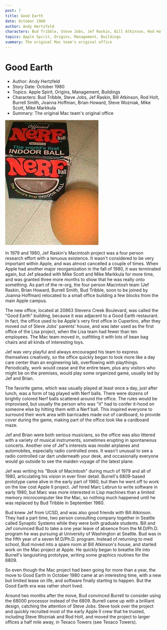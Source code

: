 ```yaml
---
post: 7
title: Good Earth
date: October 1980
author: Andy Hertzfeld
characters: Bud Tribble, Steve Jobs, Jef Raskin, Bill Atkinson, Rod Holt, Burrell Smith, Joanna Hoffman, Brian Howard, Steve Wozniak, Mike Scott, Mike Markkula
topics: Apple Spirit, Origins, Management, Buildings
summary: The original Mac team's original office
---
```


# Good Earth
* Author: Andy Hertzfeld
* Story Date: October 1980
* Topics: Apple Spirit, Origins, Management, Buildings
* Characters: Bud Tribble, Steve Jobs, Jef Raskin, Bill Atkinson, Rod Holt, Burrell Smith, Joanna Hoffman, Brian Howard, Steve Wozniak, Mike Scott, Mike Markkula
* Summary: The original Mac team's original office

![Nerf balls were a favorite toy](images/Macintosh/nerfball.jpg) 
    
In 1979 and 1980, Jef Raskin's Macintosh project was a four person research effort with a tenuous existence.  It wasn't considered to be very important within Apple, and was almost cancelled a couple of times.  When Apple had another major reorganization in the fall of 1980, it was terminated again, but Jef pleaded with Mike Scott and Mike Markkula for more time, and was granted three more months to show that he was really onto something. As part of the re-org, the four person Macintosh team (Jef Raskin, Brian Howard, Burrell Smith, Bud Tribble, soon to be joined by Joanna Hoffman) relocated to a small office building a few blocks from the main Apple campus.

The new office, located at 20863 Stevens Creek Boulevard, was called the "Good Earth" building, because it was adjacent to a Good Earth restaurant.  In fact, the office used to be Apple's very first office in Cupertino, after they moved out of Steve Jobs' parents' house, and was later used as the first office of the Lisa project, when the Lisa team had fewer than ten employees.  The Mac team moved in, outfitting it with lots of bean bag chairs and all kinds of interesting toys.

Jef was very playful and always encouraged his team to express themselves creatively, so the office quickly began to look more like a day care center than an engineering lab, overflowing with playthings.  Periodically, work would cease and the entire team, plus any visitors who might be on the premises, would play some organized game, usually led by Jef and Brian.

The favorite game, which was usually played at least once a day, just after lunch, was a form of tag played with Nerf balls.  There were dozens of brightly colored Nerf balls scattered around the office. The rules would be improvised, but usually the person who was "it" had to confer it-hood on someone else by hitting them with a Nerf ball.  This inspired everyone to surround their work area with barricades made out of cardboard, to provide cover during the game, making part of the office look like a cardboard maze.

Jef and Brian were both serious musicians, so the office was also littered with a variety of musical instruments, sometimes erupting in spontaneous concerts.  Another one of Jef's interests was model airplanes and automobiles, especially radio controlled ones.  It wasn't unusual to see a radio controlled car dart underneath your desk, and occasionally everyone would go outside to see the maiden voyage of the latest plane.

Jef was writing his "Book of Macintosh" during much of 1979 and all of 1980, articulating his vision in ever finer detail.  Burrell's 6809-based prototype came alive in the early part of 1980, but then he went off to work on the low cost Apple II project.  Jef hired Marc Lebrun to write software in early 1980, but Marc was more interested in Lisp machines than a limited memory microcomputer like the Mac, so nothing much happened until he was replaced by Bud Tribble in September 1980.

Bud knew Jef from UCSD, and was also good friends with Bill Atkinson.  They had a part time, two person consulting company together in Seattle called Synaptic Systems while they were both graduate students. Bill and Jef convinced Bud to take a one year leave of absence from the M.D/Ph.D. program he was pursuing at University of Washington at Seattle. Bud was in the fifth year of a seven M.D/Ph.D. program.  Instead of returning to med school, Bud moved into a spare room at Bill Atkinson's house, and started work on the Mac project at Apple.  He quickly began to breathe life into Burrell's languishing prototype, writing some graphics routines for the 6809.

So even though the Mac project had been going for more than a year, the move to Good Earth in October 1980 came at an interesting time, with a new but limited lease on life, and software finally starting to happen.  But the Good Earth era was rather short lived.

Around two months  after the move, Bud convinced Burrell to consider using the 68000 processor instead of the 6809.  Burrell came up with a brilliant design, catching the attention of Steve Jobs.  Steve took over the project and quickly recruited most of the early Apple II crew that he trusted, including Steve Wozniak and Rod Holt, and moved the project to larger offices a half mile away, in Texaco Towers (see Texaco Towers).